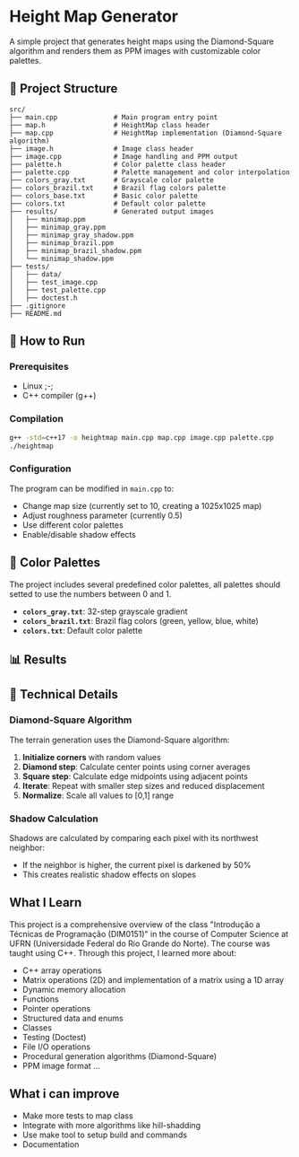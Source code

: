 # Height Map Generator

A simple project that generates height maps using the Diamond-Square algorithm and renders them as PPM images with customizable color palettes.

## 📁 Project Structure

```
src/
├── main.cpp              # Main program entry point
├── map.h                 # HeightMap class header
├── map.cpp               # HeightMap implementation (Diamond-Square algorithm)
├── image.h               # Image class header
├── image.cpp             # Image handling and PPM output
├── palette.h             # Color palette class header
├── palette.cpp           # Palette management and color interpolation
├── colors_gray.txt       # Grayscale color palette
├── colors_brazil.txt     # Brazil flag colors palette
├── colors_base.txt       # Basic color palette
├── colors.txt            # Default color palette
├── results/              # Generated output images
│   ├── minimap.ppm
│   ├── minimap_gray.ppm
│   ├── minimap_gray_shadow.ppm
│   ├── minimap_brazil.ppm
│   ├── minimap_brazil_shadow.ppm
│   └── minimap_shadow.ppm
├── tests/
│   ├── data/
│   ├── test_image.cpp
│   ├── test_palette.cpp
│   ├── doctest.h
├── .gitignore
├── README.md
```

## 🚀 How to Run

### Prerequisites
- Linux ;-;
- C++ compiler (g++)

### Compilation
```bash
g++ -std=c++17 -o heightmap main.cpp map.cpp image.cpp palette.cpp
./heightmap
```

### Configuration
The program can be modified in `main.cpp` to:
- Change map size (currently set to 10, creating a 1025x1025 map)
- Adjust roughness parameter (currently 0.5)
- Use different color palettes
- Enable/disable shadow effects

## 🎨 Color Palettes

The project includes several predefined color palettes, all palettes should 
setted to use the numbers between 0 and 1.

- **`colors_gray.txt`**: 32-step grayscale gradient
- **`colors_brazil.txt`**: Brazil flag colors (green, yellow, blue, white)
- **`colors.txt`**: Default color palette

## 📊 Results

<!-- ![Minimap](./results/minimap.ppm)
![Minimap Gray](./results/minimap_gray.ppm)
![Minimap Gray Shadow](./results/minimap_gray_shadow.ppm)
![Minimap Brazil](./results/minimap_brazil.ppm)
![Minimap Brazil Shadow](./results/minimap_brazil_shadow.ppm)
![Minimap Shadow](./results/minimap_shadow.ppm) -->

## 🔬 Technical Details

### Diamond-Square Algorithm
The terrain generation uses the Diamond-Square algorithm:
1. **Initialize corners** with random values
2. **Diamond step**: Calculate center points using corner averages
3. **Square step**: Calculate edge midpoints using adjacent points
4. **Iterate**: Repeat with smaller step sizes and reduced displacement
5. **Normalize**: Scale all values to [0,1] range

### Shadow Calculation
Shadows are calculated by comparing each pixel with its northwest neighbor:
- If the neighbor is higher, the current pixel is darkened by 50%
- This creates realistic shadow effects on slopes

## What I Learn

This project is a comprehensive overview of the class "Introdução a Técnicas de Programação (DIM0151)" in the course of Computer Science at UFRN (Universidade Federal do Rio Grande do Norte). The course was taught using C++. Through this project, I learned more about:
- C++ array operations
- Matrix operations (2D) and implementation of a matrix using a 1D array
- Dynamic memory allocation
- Functions
- Pointer operations
- Structured data and enums
- Classes
- Testing (Doctest)
- File I/O operations
- Procedural generation algorithms (Diamond-Square)
- PPM image format
...

## What i can improve
- Make more tests to map class
- Integrate with more algorithms like hill-shadding
- Use make tool to setup build and commands
- Documentation